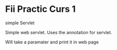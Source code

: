 # Fii Practic Curs 1
simple Servlet

Simple web servlet. Uses the annotation for servlet.

Will take a paramater and print it in web page
